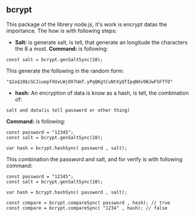 
## bcrypt

This package of the librery node.js, it's work is encrypt datas the importance.
The how is with following steps:

- **Salt:** is generate salt, is tell, that generate an longitude the characters the 8 a most.
**Command:** is following:
~~~
const salt = bcrypt.genSaltSync(10);
~~~
This generate the following in the random form:
~~~
"$2a$10$cSCJiuepfXUvLWjOX7UmT.yPqQKgtCuNtXyQTIpqNXv9BJwFSFTfO"
~~~

- **hash:** An encryption of data is know as a hash, is tell, the combination of:
~~~
salt and data(is tell password or other thing)
~~~

**Command:** is following:
~~~
const password = "12345";
const salt = bcrypt.genSaltSync(10);

var hash = bcrypt.hashSync( password , salt);
~~~

This combination the password and salt, and for verify is with following command:

~~~
const password = "12345";
const salt = bcrypt.genSaltSync(10);

var hash = bcrypt.hashSync( password , salt);

const compare = bcrypt.compareSync( password , hash); // true
const compare = bcrypt.compareSync( "1234" , hash); // false
~~~




